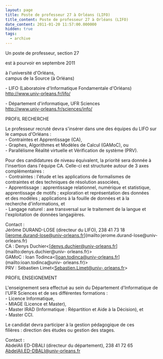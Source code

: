 ```yaml
---
layout: page
title: Poste de professeur 27 à Orléans (LIFO)
title_content: Poste de professeur 27 à Orléans (LIFO)
date_content: 2011-01-20 11:57:00.000000
hidden: true
tags:
  - archive
---
```

Un poste de professeur, section 27  
  
est à pourvoir en septembre 2011  
  
à l'université d'Orléans,  
campus de la Source (à Orléans)  
  
  
\- LIFO (Laboratoire d'Informatique Fondamentale d'Orléans)  
<http://www.univ-orleans.fr/lifo/>  
  
\- Département d'informatique, UFR Sciences  
<http://www.univ-orleans.fr/sciences/info/>  
  
  
PROFIL RECHERCHE  
  
Le professeur recruté devra s'insérer dans une des équipes du LIFO sur  
le campus d'Orléans :  
\- Contraintes et Apprentissage (CA),  
\- Graphes, Algorithmes et Modèles de Calcul (GAMoC), ou  
\- Parallélisme Réalité virtuelle et Vérification de système (PRV).  
  
Pour des candidatures de niveau équivalent, la priorité sera donnée à  
l'insertion dans l'équipe CA. Celle-ci est structurée autour de 3 axes  
complémentaires :  
\- Contraintes : l'étude et les applications de formalismes de  
contraintes et des techniques de résolution associées,  
\- Apprentissage : apprentissage relationnel, numérique et statistique,  
apprentissage de motifs ; exploration et représentation des données  
et des modèles ; applications à la fouille de données et à la  
recherche d'informations, et  
\- Langage naturel : axe transversal sur le traitement de la langue et  
l'exploitation de données langagières.  
  
Contact :  
Jérôme DURAND-LOSE (directeur du LIFO), 238 41 73 18  
[jerome.durand-lose@univ-orleans.fr](mailto:jerome.durand-lose@univ-
orleans.fr)  
CA : Denys Duchier<[denys.duchier@univ-orleans.fr](mailto:denys.duchier@univ-
orleans.fr)>  
GAMoC : Ioan Todinca<[ioan.todinca@univ-orleans.fr](mailto:ioan.todinca@univ-
orleans.fr)>  
PRV : Sébastien Limet<[Sebastien.Limet@univ-
orleans.fr](mailto:Sebastien.Limet@univ-orleans.fr)>  
  
  
PROFIL ENSEIGNEMENT  
  
L'enseignement sera effectué au sein du Département d'Informatique de  
l'UFR Sciences et de ses différentes formations :  
\- Licence Informatique,  
\- MIAGE (Licence et Master),  
\- Master IRAD (Informatique : Répartition et Aide à la Décision), et  
\- Master CCI.  
  
Le candidat devra participer à la gestion pédagogique de ces  
filières : direction des études ou gestion des stages.  
  
Contact :  
AbdelAli ED-DBALI (directeur du département), 238 41 72 65  
[AbdelAli.ED-DBALI@univ-orleans.fr](mailto:AbdelAli.ED-DBALI@univ-orleans.fr)

